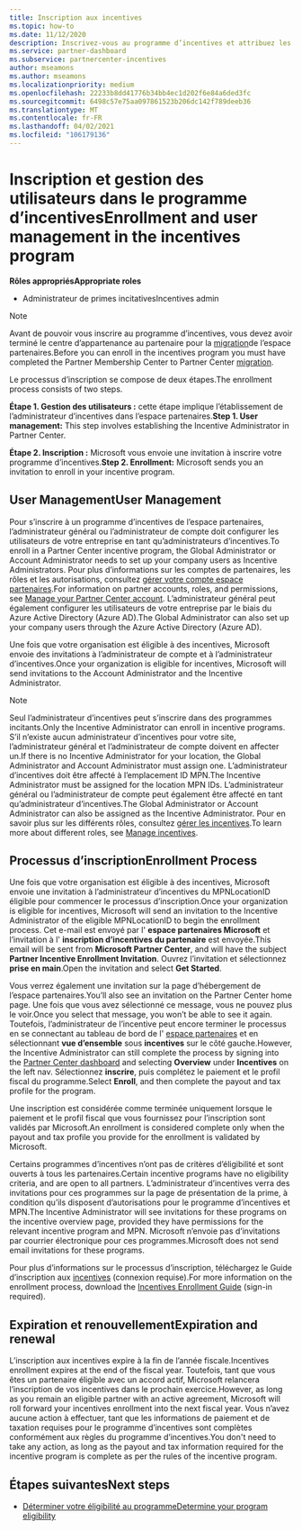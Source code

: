 ```yaml
---
title: Inscription aux incentives
ms.topic: how-to
ms.date: 11/12/2020
description: Inscrivez-vous au programme d’incentives et attribuez les rôles nécessaires à la gestion des utilisateurs. Cet article décrit le processus d’inscription.
ms.service: partner-dashboard
ms.subservice: partnercenter-incentives
author: mseamons
ms.author: mseamons
ms.localizationpriority: medium
ms.openlocfilehash: 22233b8dd41776b34bb4ec1d202f6e84a6ded3fc
ms.sourcegitcommit: 6498c57e75aa097861523b206dc142f789deeb36
ms.translationtype: MT
ms.contentlocale: fr-FR
ms.lasthandoff: 04/02/2021
ms.locfileid: "106179136"
---
```

# <a name="enrollment-and-user-management-in-the-incentives-program"></a><span data-ttu-id="14476-104">Inscription et gestion des utilisateurs dans le programme d’incentives</span><span class="sxs-lookup"><span data-stu-id="14476-104">Enrollment and user management in the incentives program</span></span>

<span data-ttu-id="14476-105">**Rôles appropriés**</span><span class="sxs-lookup"><span data-stu-id="14476-105">**Appropriate roles**</span></span>

- <span data-ttu-id="14476-106">Administrateur de primes incitatives</span><span class="sxs-lookup"><span data-stu-id="14476-106">Incentives admin</span></span>

>[!NOTE]
><span data-ttu-id="14476-107">Avant de pouvoir vous inscrire au programme d’incentives, vous devez avoir terminé le centre d’appartenance au partenaire pour la [migration](prepare-pmc-pc-migration.md)de l’espace partenaires.</span><span class="sxs-lookup"><span data-stu-id="14476-107">Before you can enroll in the incentives program you must have completed the Partner Membership Center to Partner Center [migration](prepare-pmc-pc-migration.md).</span></span>

<span data-ttu-id="14476-108">Le processus d’inscription se compose de deux étapes.</span><span class="sxs-lookup"><span data-stu-id="14476-108">The enrollment process consists of two steps.</span></span>

<span data-ttu-id="14476-109">**Étape 1. Gestion des utilisateurs :** cette étape implique l’établissement de l’administrateur d’incentives dans l’espace partenaires.</span><span class="sxs-lookup"><span data-stu-id="14476-109">**Step 1. User management:** This step involves establishing the Incentive Administrator in Partner Center.</span></span>

<span data-ttu-id="14476-110">**Étape 2. Inscription :** Microsoft vous envoie une invitation à inscrire votre programme d’incentives.</span><span class="sxs-lookup"><span data-stu-id="14476-110">**Step 2. Enrollment:** Microsoft sends you an invitation to enroll in your incentive program.</span></span>

## <a name="user-management"></a><span data-ttu-id="14476-111">User Management</span><span class="sxs-lookup"><span data-stu-id="14476-111">User Management</span></span>

<span data-ttu-id="14476-112">Pour s’inscrire à un programme d’incentives de l’espace partenaires, l’administrateur général ou l’administrateur de compte doit configurer les utilisateurs de votre entreprise en tant qu’administrateurs d’incentives.</span><span class="sxs-lookup"><span data-stu-id="14476-112">To enroll in a Partner Center incentive program, the Global Administrator or Account Administrator needs to set up your company users as Incentive Administrators.</span></span> <span data-ttu-id="14476-113">Pour plus d’informations sur les comptes de partenaires, les rôles et les autorisations, consultez [gérer votre compte espace partenaires](partner-center-account-setup.md).</span><span class="sxs-lookup"><span data-stu-id="14476-113">For information on partner accounts, roles, and permissions, see [Manage your Partner Center account](partner-center-account-setup.md).</span></span> <span data-ttu-id="14476-114">L’administrateur général peut également configurer les utilisateurs de votre entreprise par le biais du Azure Active Directory (Azure AD).</span><span class="sxs-lookup"><span data-stu-id="14476-114">The Global Administrator can also set up your company users through the Azure Active Directory (Azure AD).</span></span>

<span data-ttu-id="14476-115">Une fois que votre organisation est éligible à des incentives, Microsoft envoie des invitations à l’administrateur de compte et à l’administrateur d’incentives.</span><span class="sxs-lookup"><span data-stu-id="14476-115">Once your organization is eligible for incentives, Microsoft will send invitations to the Account Administrator and the Incentive Administrator.</span></span>

>[!NOTE]
><span data-ttu-id="14476-116">Seul l’administrateur d’incentives peut s’inscrire dans des programmes incitants.</span><span class="sxs-lookup"><span data-stu-id="14476-116">Only the Incentive Administrator can enroll in incentive programs.</span></span> <span data-ttu-id="14476-117">S’il n’existe aucun administrateur d’incentives pour votre site, l’administrateur général et l’administrateur de compte doivent en affecter un.</span><span class="sxs-lookup"><span data-stu-id="14476-117">If there is no Incentive Administrator for your location, the Global Administrator and Account Administrator must assign one.</span></span> <span data-ttu-id="14476-118">L’administrateur d’incentives doit être affecté à l’emplacement ID MPN.</span><span class="sxs-lookup"><span data-stu-id="14476-118">The Incentive Administrator must be assigned for the location MPN IDs.</span></span> <span data-ttu-id="14476-119">L’administrateur général ou l’administrateur de compte peut également être affecté en tant qu’administrateur d’incentives.</span><span class="sxs-lookup"><span data-stu-id="14476-119">The Global Administrator or Account Administrator can also be assigned as the Incentive Administrator.</span></span> <span data-ttu-id="14476-120">Pour en savoir plus sur les différents rôles, consultez [gérer les incentives](permissions-overview.md#manage-incentives).</span><span class="sxs-lookup"><span data-stu-id="14476-120">To learn more about different roles, see [Manage incentives](permissions-overview.md#manage-incentives).</span></span>

## <a name="enrollment-process"></a><span data-ttu-id="14476-121">Processus d’inscription</span><span class="sxs-lookup"><span data-stu-id="14476-121">Enrollment Process</span></span>

<span data-ttu-id="14476-122">Une fois que votre organisation est éligible à des incentives, Microsoft envoie une invitation à l’administrateur d’incentives du MPNLocationID éligible pour commencer le processus d’inscription.</span><span class="sxs-lookup"><span data-stu-id="14476-122">Once your organization is eligible for incentives, Microsoft will send an invitation to the Incentive Administrator of the eligible MPNLocationID to begin the enrollment process.</span></span> <span data-ttu-id="14476-123">Cet e-mail est envoyé par l' **espace partenaires Microsoft** et l’invitation à l' **inscription d’incentives du partenaire** est envoyée.</span><span class="sxs-lookup"><span data-stu-id="14476-123">This email will be sent from **Microsoft Partner Center**, and will have the subject **Partner Incentive Enrollment Invitation**.</span></span> <span data-ttu-id="14476-124">Ouvrez l’invitation et sélectionnez **prise en main**.</span><span class="sxs-lookup"><span data-stu-id="14476-124">Open the invitation and select **Get Started**.</span></span>

<span data-ttu-id="14476-125">Vous verrez également une invitation sur la page d’hébergement de l’espace partenaires.</span><span class="sxs-lookup"><span data-stu-id="14476-125">You’ll also see an invitation on the Partner Center home page.</span></span> <span data-ttu-id="14476-126">Une fois que vous avez sélectionné ce message, vous ne pouvez plus le voir.</span><span class="sxs-lookup"><span data-stu-id="14476-126">Once you select that message, you won’t be able to see it again.</span></span> <span data-ttu-id="14476-127">Toutefois, l’administrateur de l’incentive peut encore terminer le processus en se connectant au tableau de bord de l' [espace partenaires](https://partner.microsoft.com/dashboard/) et en sélectionnant **vue d’ensemble** sous **incentives** sur le côté gauche.</span><span class="sxs-lookup"><span data-stu-id="14476-127">However, the Incentive Administrator can still complete the process by signing into the [Partner Center dashboard](https://partner.microsoft.com/dashboard/) and selecting **Overview** under **Incentives** on the left nav.</span></span> <span data-ttu-id="14476-128">Sélectionnez **inscrire**, puis complétez le paiement et le profil fiscal du programme.</span><span class="sxs-lookup"><span data-stu-id="14476-128">Select **Enroll**, and then complete the payout and tax profile for the program.</span></span>

<span data-ttu-id="14476-129">Une inscription est considérée comme terminée uniquement lorsque le paiement et le profil fiscal que vous fournissez pour l’inscription sont validés par Microsoft.</span><span class="sxs-lookup"><span data-stu-id="14476-129">An enrollment is considered complete only when the payout and tax profile you provide for the enrollment is validated by Microsoft.</span></span>

<span data-ttu-id="14476-130">Certains programmes d’incentives n’ont pas de critères d’éligibilité et sont ouverts à tous les partenaires.</span><span class="sxs-lookup"><span data-stu-id="14476-130">Certain incentive programs have no eligibility criteria, and are open to all partners.</span></span> <span data-ttu-id="14476-131">L’administrateur d’incentives verra des invitations pour ces programmes sur la page de présentation de la prime, à condition qu’ils disposent d’autorisations pour le programme d’incentives et MPN.</span><span class="sxs-lookup"><span data-stu-id="14476-131">The Incentive Administrator will see invitations for these programs on the incentive overview page, provided they have permissions for the relevant incentive program and MPN.</span></span> <span data-ttu-id="14476-132">Microsoft n’envoie pas d’invitations par courrier électronique pour ces programmes.</span><span class="sxs-lookup"><span data-stu-id="14476-132">Microsoft does not send email invitations for these programs.</span></span>

<span data-ttu-id="14476-133">Pour plus d’informations sur le processus d’inscription, téléchargez le Guide d’inscription aux [incentives](https://partner.microsoft.com/resources/detail/partner-center-incentives-enrollment-pdf) (connexion requise).</span><span class="sxs-lookup"><span data-stu-id="14476-133">For more information on the enrollment process, download the [Incentives Enrollment Guide](https://partner.microsoft.com/resources/detail/partner-center-incentives-enrollment-pdf) (sign-in required).</span></span>

## <a name="expiration-and-renewal"></a><span data-ttu-id="14476-134">Expiration et renouvellement</span><span class="sxs-lookup"><span data-stu-id="14476-134">Expiration and renewal</span></span>

<span data-ttu-id="14476-135">L’inscription aux incentives expire à la fin de l’année fiscale.</span><span class="sxs-lookup"><span data-stu-id="14476-135">Incentives enrollment expires at the end of the fiscal year.</span></span> <span data-ttu-id="14476-136">Toutefois, tant que vous êtes un partenaire éligible avec un accord actif, Microsoft relancera l’inscription de vos incentives dans le prochain exercice.</span><span class="sxs-lookup"><span data-stu-id="14476-136">However, as long as you remain an eligible partner with an active agreement, Microsoft will roll forward your incentives enrollment into the next fiscal year.</span></span> <span data-ttu-id="14476-137">Vous n’avez aucune action à effectuer, tant que les informations de paiement et de taxation requises pour le programme d’incentives sont complètes conformément aux règles du programme d’incentives.</span><span class="sxs-lookup"><span data-stu-id="14476-137">You don't need to take any action, as long as the payout and tax information required for the incentive program is complete as per the rules of the incentive program.</span></span>

## <a name="next-steps"></a><span data-ttu-id="14476-138">Étapes suivantes</span><span class="sxs-lookup"><span data-stu-id="14476-138">Next steps</span></span>

- [<span data-ttu-id="14476-139">Déterminer votre éligibilité au programme</span><span class="sxs-lookup"><span data-stu-id="14476-139">Determine your program eligibility</span></span>](incentives-determined-your-program-eligibility.md)
